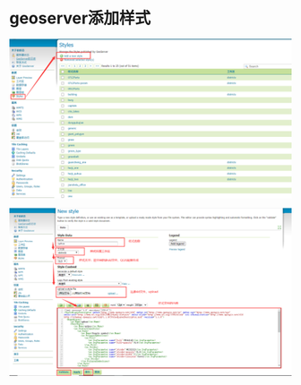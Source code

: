 # geoserver添加样式

![image-20210330151515559](imgs/image-20210330151515559.png)

![image-20210330151928182](imgs/image-20210330151928182.png)